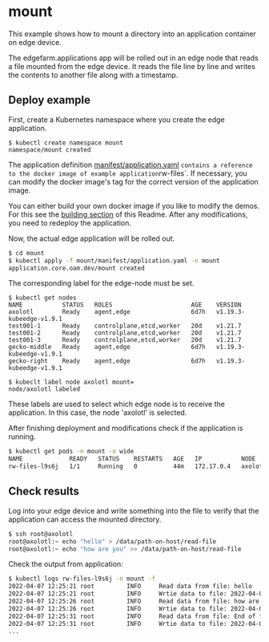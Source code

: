 # mount

This example shows how to mount a directory into an application container on edge device.

The edgefarm.applications app will be rolled out in an edge node that reads a file mounted from the edge device. It reads the file line by line and writes the contents to another file along with a timestamp.

<!-- The file mount is defined in the deployment manifest `manifest.yaml`. The trait of type `volume` defines the volumes names, paths and permissions. -->

## Deploy example

First, create a Kubernetes namespace where you create the edge application.

```
$ kubectl create namespace mount
namespace/mount created
```

The application definition [manifest/application.yaml](manifest/application.yaml) ` contains a reference to the docker image of example application `rw-files`. If necessary, you can modify the docker image's tag for the correct version of the application image. 


You can either build your own docker image if you like to modify the demos. For this see the [building section](../README.md#building-yourself) of this Readme.
After any modifications, you need to redeploy the application.

Now, the actual edge application will be rolled out.

```bash
$ cd mount
$ kubectl apply -f mount/manifest/application.yaml -n mount
application.core.oam.dev/mount created
```

The corresponding label for the edge-node must be set.

```
$ kubectl get nodes
NAME           STATUS   ROLES                      AGE    VERSION
axolotl        Ready    agent,edge                 6d7h   v1.19.3-kubeedge-v1.9.1
test001-1      Ready    controlplane,etcd,worker   20d    v1.21.7
test001-2      Ready    controlplane,etcd,worker   20d    v1.21.7
test001-3      Ready    controlplane,etcd,worker   20d    v1.21.7
gecko-middle   Ready    agent,edge                 6d7h   v1.19.3-kubeedge-v1.9.1
gecko-right    Ready    agent,edge                 6d7h   v1.19.3-kubeedge-v1.9.1

$ kubeclt label node axolotl mount=
node/axolotl labeled
```

These labels are used to select which edge node is to receive the application. In this case, the node 'axolotl' is selected.

After finishing deployment and modifications check if the application is running.

```bash
$ kubectl get pods -n mount -o wide
NAME             READY   STATUS    RESTARTS   AGE   IP           NODE        NOMINATED NODE   READINESS GATES
rw-files-l9s6j   1/1     Running   0          44m   172.17.0.4   axolotl     <none>           <none>
```

## Check results

Log into your edge device and write something into the file to verify that the application can access the mounted directory.
```bash
$ ssh root@axolotl
root@axolotl:~ echo "hello" > /data/path-on-host/read-file
root@axolotl:~ echo "how are you" >> /data/path-on-host/read-file
```

Check the output from application:
```bash
$ kubectl logs rw-files-l9s6j -n mount -f
2022-04-07 12:25:21 root         INFO     Read data from file: hello
2022-04-07 12:25:21 root         INFO     Wrtie data to file: 2022-04-07 12:25:21.619019: hello
2022-04-07 12:25:26 root         INFO     Read data from file: how are you
2022-04-07 12:25:26 root         INFO     Wrtie data to file: 2022-04-07 12:25:26.623087: how are you
2022-04-07 12:25:31 root         INFO     Read data from file: End of file reached
2022-04-07 12:25:31 root         INFO     Wrtie data to file: 2022-04-07 12:25:31.628804: End of file reached
...
```
